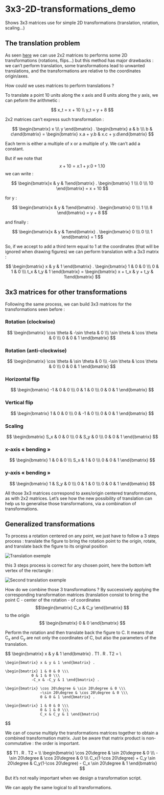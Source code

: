# 3x3-2D-transformations_demo
Shows 3x3 matrices use for simple 2D transformations (translation, rotation, scaling…)

## The translation problem

As seen [here](https://github.com/Jehadel/2D_transformations_demo) we can use 2x2 matrices to performs some 2D transformations (rotations, flips…) but this method has major drawbacks : we can’t perform translation, some transformations lead to unwanted translations, and the transformations are relative to the coordinates origin/axes.

How could we uses matrices to perform translations ?

To translate a point 10 units along the x axis and 8 units along the y axis, we can peform the arithmetic :

$$ x_t = x + 10 \\
    y_t = y + 8 
$$

2x2 matrices can’t express such transformation :

$$ \begin{bmatrix} x \\\ y \end{bmatrix} . 
    \begin{bmatrix} a & b \\\ 
    b & c\end{bmatrix} = 
    \begin{bmatrix} x.a + 
    y.b & x.c + 
    y.d\end{bmatrix} 
$$

Each term is either a multiple of x or a multiple of y. We can’t add a constant.

But if we note that $$ x + 10 = x.1 + y.0 + 1.10 $$ we can write :


$$ \begin{bmatrix}x & y & 1\end{bmatrix} . 
    \begin{bmatrix} 1 \\\ 0 \\\ 10 \end{bmatrix} = 
    x + 10 
$$

for y :

$$ \begin{bmatrix}x & y & 1\end{bmatrix} . 
    \begin{bmatrix} 0 \\\ 1 \\\ 8 \end{bmatrix} = 
    y + 8 
$$

and finally :

$$ \begin{bmatrix}x & y & 1\end{bmatrix} . 
    \begin{bmatrix} 0 \\\ 0 \\\ 1 \end{bmatrix} = 
    1 
$$

So, if we accept to add a third term equal to 1 at the coordinates (that will be ignored when drawing figures) we can perform translation with a 3x3 matrix :

$$ \begin{bmatrix} x & y & 1 \end{bmatrix} . 
    \begin{bmatrix} 1 & 0 & 0 \\\ 
                0 & 1 & 0 \\\ 
                t_x & t_y & 1 \end{bmatrix} =
    \begin{bmatrix} x + t_x & y + t_y & 1\end{bmatrix}
$$

## 3x3 matrices for other transformations

Following the same process, we can build 3x3 matrices for the transformations seen before :

### Rotation (clockwise)

$$ \begin{bmatrix} \cos \theta & -\sin \theta & 0 \\\
                   \sin \theta & \cos \theta & 0 \\\
                   0 & 0 & 1 \end{bmatrix} 
$$

### Rotation (anti-clockwise)

$$ \begin{bmatrix} \cos \theta & \sin \theta & 0 \\\
                   -\sin \theta & \cos \theta & 0 \\\
                   0 & 0 & 1 \end{bmatrix} 
$$

### Horizontal flip

$$ \begin{bmatrix} -1 & 0 & 0 \\\
                   0 & 1 & 0 \\\
                   0 & 0 & 1 \end{bmatrix}
$$

### Vertical flip

$$ \begin{bmatrix} 1 & 0 & 0 \\\
                   0 & -1 & 0 \\\
                   0 & 0 & 1 \end{bmatrix}
$$

### Scaling

$$ \begin{bmatrix} S_x & 0 & 0 \\\
                   0 & S_y & 0 \\\
                   0 & 0 & 1 \end{bmatrix} 
$$

### x-axis « bending »

$$ \begin{bmatrix} 1 & 0 & 0 \\\
                   S_x & 1 & 0 \\\
                   0 & 0 & 1 \end{bmatrix} 
$$

### y-axis « bending »

$$ \begin{bmatrix} 1 & S_y & 0 \\\
                   0 & 1 & 0 \\\
                   0 & 0 & 1 \end{bmatrix} 
$$

All those 3x3 matrices correspond to axes/origin centered transformations, as with 2x2 matrices. Let’s see how the new possibility of translation can help us to generalise those transformations, via a combination of transformations.

## Generalized transformations

To process a rotation centered on any point, we just have to follow a 3 steps process : translate the figure to bring the rotation point to the origin, rotate, and translate back the figure to its original position

![Translation exemple](./img/Transformation1.png)

this 3 steps process is correct for any chosen point, here the bottom left vertex of the rectangle :

![Second translation exemple](./img/Transformation2.png)

How do we combine those 3 transformations ? By successively applying the corresponding transformation matrices (translation consist to bring the point C - center of the rotation - of coordinates $$\begin{bmatrix} C_x & C_y \end{bmatrix} $$  to the origin $$ \begin{bmatrix} 0 & 0 \end{bmatrix} $$

Perform the rotation and then translate back the figure to C. It means that C<sub>x</sub> and C<sub>y</sub> are not only the coordinates of C, but also the parameters of the translation.

$$ \begin{bmatrix} x & y & 1 \end{bmatrix} . T1 . R . T2 = \\

    \begin{bmatrix} x & y & 1 \end{bmatrix} . 
    
    \begin{bmatrix} 1 & 0 & 0 \\\ 
                0 & 1 & 0 \\\ 
                -C_x & -C_y & 1 \end{bmatrix} .
    
    \begin{bmatrix} \cos 20\degree & \sin 20\degree & 0 \\\
                    –\sin 20\degree & \cos 20\degree & 0 \\\
                    0 & 0 & 1 \end{bmatrix} .
    
    \begin{bmatrix} 1 & 0 & 0 \\\
                    0 & 1 & 0 \\\
                    C_x & C_y & 1 \end{bmatrix}
$$

We can of course multiply the transformations matrices together to obtain a combined transformation matrix. Just be aware that matrix product is non-commutative : the order is important.

$$ T1 . R . T2 = \\
\begin{bmatrix} \cos 20\degree & \sin 20\degree & 0 \\\
                -\sin 20\degree & \cos 20\degree & 0 \\\
                C_x(1-\cos 20\degree) + C_y \sin 20\degree & C_y(1-\cos 20\degree) - C_x \sin 20\degree & 1 \end{bmatrix}
$$

But it’s not really important when we design a transformation script.

We can apply the same logical to all transformations.